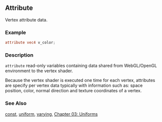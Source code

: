 ## Attribute
Vertex attribute data.

### Example
```glsl
attribute vec4 v_color;
```

### Description
```attribute``` read-only variables containing data shared from WebGL/OpenGL environment to the vertex shader.

Because the vertex shader is executed one time for each vertex, attributes are specify per vertex data typically with information such as: space position, color, normal direction and texture coordinates of a vertex.

### See Also
[const](/glossary/?search=const), [uniform](/glossary/?search=uniform), [varying](/glossary/?search=varying), [Chapter 03: Uniforms](/03/)
